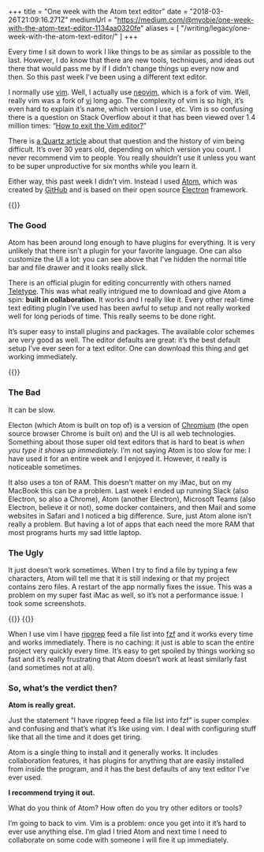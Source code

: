 +++
title = "One week with the Atom text editor"
date = "2018-03-26T21:09:16.271Z"
mediumUrl = "https://medium.com/@myobie/one-week-with-the-atom-text-editor-1134aa0320fe"
aliases = [
  "/writing/legacy/one-week-with-the-atom-text-editor/"
]
+++

Every time I sit down to work I like things to be as similar as possible to the last. However, I do know that there are new tools, techniques, and ideas out there that would pass me by if I didn’t change things up every now and then. So this past week I’ve been using a different text editor.

I normally use [vim](https://www.vim.org). Well, I actually use [neovim](http://neovim.io), which is a fork of vim. Well, really vim was a fork of [vi](https://en.wikipedia.org/wiki/Vi) long ago. The complexity of vim is so high, it’s even hard to explain it’s name, which version I use, etc. Vim is so confusing there is a question on Stack Overflow about it that has been viewed over 1.4 million times: “[How to exit the Vim editor?](https://stackoverflow.com/questions/11828270/how-to-exit-the-vim-editor)”

There is [a Quartz article](https://qz.com/990214/a-million-people-have-visited-this-web-page-explaining-how-to-close-vim-a-notoriously-difficult-text-editing-program/) about that question and the history of vim being difficult. It’s over 30 years old, depending on which version you count. I never recommend vim to people. You really shouldn’t use it unless you want to be super unproductive for six months while you learn it.

Either way, this past week I didn’t vim. Instead I used [Atom](https://atom.io), which was created by [GitHub](https://github.com) and is based on their open source [Electron](https://electronjs.org) framework.

{{<fig src="1-7muQ9MmmrJ8q2DnrQVZTZQ.png" alt="Screentshot of the Atom editor Welcome Guide" />}}

### The Good

Atom has been around long enough to have plugins for everything. It is very unlikely that there isn’t a plugin for your favorite language. One can also customize the UI a lot: you can see above that I’ve hidden the normal title bar and file drawer and it looks really slick.

There is an official plugin for editing concurrently with others named [Teletype](https://teletype.atom.io). This was what really intrigued me to download and give Atom a spin: **built in collaboration.** It works and I really like it. Every other real-time text editing plugin I’ve used has been awful to setup and not really worked well for long periods of time. This really seems to be done right.

It’s super easy to install plugins and packages. The available color schemes are very good as well. The editor defaults are great: it’s the best default setup I’ve ever seen for a text editor. One can download this thing and get working immediately.

{{<fig src="1-7b7JphTAKxI9XJJQaxL0pg.png" alt="Screenshot of source code in Atom" />}}

### The Bad

It can be slow.

Electon (which Atom is built on top of) is a version of [Chromium](https://www.chromium.org) (the open source browser Chrome is built on) and the UI is all web technologies. Something about those super old text editors that is hard to beat is _when you type it shows up immediately._ I’m not saying Atom is too slow for me: I have used it for an entire week and I enjoyed it. However, it really is noticeable sometimes.

It also uses a ton of RAM. This doesn’t matter on my iMac, but on my MacBook this can be a problem. Last week I ended up running Slack (also Electron, so also a Chrome), Atom (another Electron), Microsoft Teams (also Electron, believe it or not), some docker containers, and then Mail and some websites in Safari and I noticed a big difference. Sure, just Atom alone isn’t really a problem. But having a lot of apps that each need the more RAM that most programs hurts my sad little laptop.

### The Ugly

It just doesn’t work sometimes. When I try to find a file by typing a few characters, Atom will tell me that it is still indexing or that my project contains zero files. A restart of the app normally fixes the issue. This was a problem on my super fast iMac as well, so it’s not a performance issue. I took some screenshots.

{{<fig src="1-8j9R2Nfm8svRDxPdzUYosg.png" alt="Screenshot of panel reading 'Indexing project…'" />}}
{{<fig src="1-hUkAEyrUnIcsZwPIlrHg6A.png" alt="Screenshot of panel reading 'Project is empty'" />}}

When I use vim I have [ripgrep](https://github.com/BurntSushi/ripgrep) feed a file list into [fzf](https://github.com/junegunn/fzf) and it works every time and works immediately. There is no caching: it just is able to scan the entire project very quickly every time. It’s easy to get spoiled by things working so fast and it’s really frustrating that Atom doesn’t work at least similarly fast (and sometimes not at all).

### So, what’s the verdict then?

**Atom is really great.**

Just the statement “I have ripgrep feed a file list into fzf” is super complex and confusing and that’s what it’s like using vim. I deal with configuring stuff like that all the time and it does get tiring.

Atom is a single thing to install and it generally works. It includes collaboration features, it has plugins for anything that are easily installed from inside the program, and it has the best defaults of any text editor I’ve ever used.

**I recommend trying it out.**

What do you think of Atom? How often do you try other editors or tools?

I’m going to back to vim. Vim is a problem: once you get into it it’s hard to ever use anything else. I’m glad I tried Atom and next time I need to collaborate on some code with someone I will fire it up immediately.